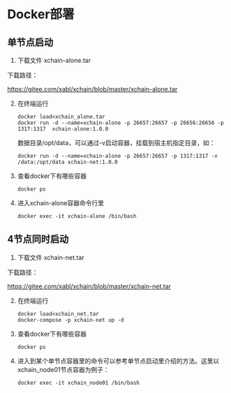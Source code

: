 # Docker部署

## 单节点启动

1. 下载文件 xchain-alone.tar

下载路径：

<a href="https://gitee.com/xabl/xchain/blob/master/xchain-alone.tar" target="_blank">https://gitee.com/xabl/xchain/blob/master/xchain-alone.tar</a>

2. 在终端运行

   ```
   docker load<xchain_alone.tar
   docker run -d --name=xchain-alone -p 26657:26657 -p 26656:26656 -p 1317:1317  xchain-alone:1.0.0
   ```

   

   数据目录/opt/data，可以通过-v启动容器，挂载到宿主机指定目录，如：

   ```
   docker run -d --name=xchain-alone -p 26657:26657 -p 1317:1317 -v /data:/opt/data xchain-net:1.0.0
   ```



3. 查看docker下有哪些容器

   ```
   docker ps
   ```

   

4. 进入xchain-alone容器命令行里

   ```
   docker exec -it xchain-alone /bin/bash
   ```

   

## 4节点同时启动

1. 下载文件 xchain-net.tar

下载路径：

<a href="https://gitee.com/xabl/xchain/blob/master/xchain-net.tar" target="_blank">https://gitee.com/xabl/xchain/blob/master/xchain-net.tar</a>

2. 在终端运行

   ```
   docker load<xchain_net.tar
   docker-compose -p xchain-net up -d
   ```

   

3. 查看docker下有哪些容器

   ```
   docker ps
   ```

   

4. 进入到某个单节点容器里的命令可以参考单节点启动里介绍的方法。这里以xchain_node01节点容器为例子：

   ```
   docker exec -it xchain_node01 /bin/bash
   ```

   
